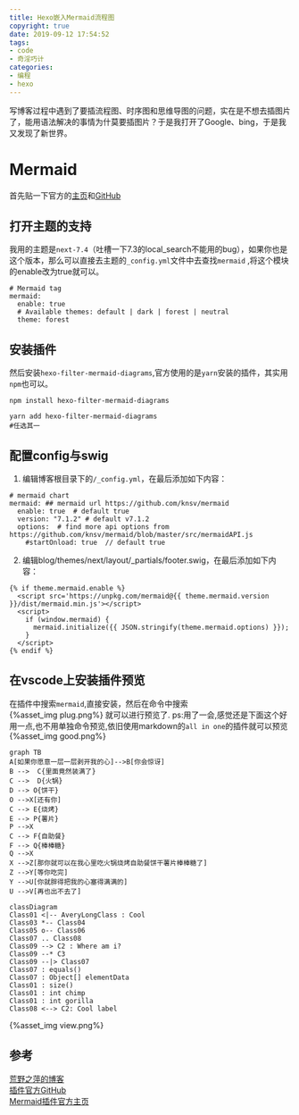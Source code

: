 ```yaml
---
title: Hexo嵌入Mermaid流程图
copyright: true
date: 2019-09-12 17:54:52
tags: 
- code
- 奇淫巧计
categories: 
- 编程
- hexo
---
```

写博客过程中遇到了要插流程图、时序图和思维导图的问题，实在是不想去插图片了，能用语法解决的事情为什莫要插图片？于是我打开了Google、bing，于是我又发现了新世界。  
# Mermaid
首先贴一下官方的[主页](https://www.npmjs.com/package/hexo-filter-mermaid-diagrams)和[GitHub](https://github.com/webappdevelp/hexo-filter-mermaid-diagrams)  
## 打开主题的支持
我用的主题是`next-7.4`（吐槽一下7.3的local_search不能用的bug），如果你也是这个版本，那么可以直接去主题的`_config.yml`文件中去查找`mermaid` ,将这个模块的enable改为true就可以。  

```
# Mermaid tag
mermaid:
  enable: true
  # Available themes: default | dark | forest | neutral
  theme: forest
```
## 安装插件
然后安装`hexo-filter-mermaid-diagrams`,官方使用的是`yarn`安装的插件，其实用`npm`也可以。  
```
npm install hexo-filter-mermaid-diagrams

yarn add hexo-filter-mermaid-diagrams 
#任选其一
```
## 配置config与swig
1. 编辑博客根目录下的`/_config.yml`，在最后添加如下内容：  
```
# mermaid chart
mermaid: ## mermaid url https://github.com/knsv/mermaid
  enable: true  # default true
  version: "7.1.2" # default v7.1.2
  options:  # find more api options from https://github.com/knsv/mermaid/blob/master/src/mermaidAPI.js
    #startOnload: true  // default true
```
2. 编辑blog/themes/next/layout/_partials/footer.swig，在最后添加如下内容：
```
{% if theme.mermaid.enable %}
  <script src='https://unpkg.com/mermaid@{{ theme.mermaid.version }}/dist/mermaid.min.js'></script>
  <script>
    if (window.mermaid) {
      mermaid.initialize({{ JSON.stringify(theme.mermaid.options) }});
    }
  </script>
{% endif %}
```

## 在vscode上安装插件预览
在插件中搜索`mermaid`,直接安装，然后在命令中搜索  
{%asset_img plug.png%}
就可以进行预览了.
ps:用了一会,感觉还是下面这个好用一点,也不用单独命令预览,依旧使用markdown的`all in one`的插件就可以预览  
{%asset_img good.png%}
```mermaid
graph TB
A[如果你愿意一层一层剥开我的心]-->B[你会惊讶]
B -->  C{里面竟然装满了}
C -->  D{火锅}
D --> O{饼干}
O -->X[还有你]
C --> E{烧烤}
E --> P{薯片} 
P -->X
C --> F{自助餐}
F --> Q{棒棒糖}
Q -->X
X -->Z[那你就可以在我心里吃火锅烧烤自助餐饼干薯片棒棒糖了]
Z -->Y[等你吃完]
Y -->U[你就胖得把我的心塞得满满的]
U -->V[再也出不去了]
```
```mermaid
classDiagram
Class01 <|-- AveryLongClass : Cool
Class03 *-- Class04
Class05 o-- Class06
Class07 .. Class08
Class09 --> C2 : Where am i?
Class09 --* C3
Class09 --|> Class07
Class07 : equals()
Class07 : Object[] elementData
Class01 : size()
Class01 : int chimp
Class01 : int gorilla
Class08 <--> C2: Cool label
```
{%asset_img view.png%}
## 参考
[荒野之萍的博客](https://www.cnblogs.com/icoty23/p/10911231.html)  
[插件官方GitHub](https://github.com/webappdevelp/hexo-filter-mermaid-diagrams)  
[Mermaid插件官方主页](https://www.npmjs.com/package/hexo-filter-mermaid-diagrams)
